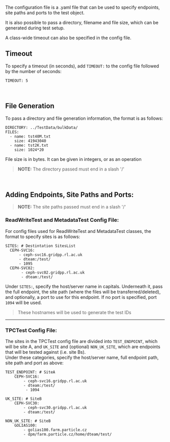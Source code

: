 The configuration file is a .yaml file that can be used to specify endpoints, site paths and ports to the test object.

It is also possible to pass a directory, filename and file size, which can be generated during test setup.

A class-wide timeout can also be specified in the config file.

## Timeout
To specify a timeout (in seconds), add ```TIMEOUT:``` to the config file followed by the number of seconds:
~~~
TIMEOUT: 5
~~~
&nbsp;
## File Generation
To pass a directory and file generation information, the format is as follows:
~~~
DIRECTORY: ../TestData/bulkData/
FILES:
  - name: tst40M.txt 
    size: 41943040 
  - name: tst2K.txt
    size: 1024*20
~~~
File size is in bytes. It can be given in integers, or as an operation
> **NOTE:** The directory passed must end in a slash '/'

&nbsp;
## Adding Endpoints, Site Paths and Ports:

> **NOTE:** The site paths passed must end in a slash '/'

### ReadWriteTest and MetadataTest Config File:
For config files used for ReadWriteTest and MetadataTest classes, the format to specify sites is as follows:
~~~
SITES: # Destintation SitesList
  CEPH-SVC16:
      - ceph-svc16.gridpp.rl.ac.uk
      - dteam:/test/
      - 1095
  CEPH-SVC02:
       - ceph-svc02.gridpp.rl.ac.uk
       - dteam:/test/
~~~

Under ```SITES:```, specify the host/server name in capitals. 
Underneath it, pass the full endpoint, the site path (where the files will be transferred/deleted), and optionally, a port to use for this endpoint. If no port is specified, port ```1094``` will be used.

> These hostnames will be used to generate the test IDs  

---


### TPCTest Config File:
The sites in the TPCTest config file are divided into ```TEST_ENDPOINT```, which will be site A, and ```UK_SITE``` and (optional) ```NON_UK_SITE```, which are endpoints that will be tested against (i.e. site Bs). \
Under these categories, specify the host/server name, full endpoint path, site path and port as above: 
~~~
TEST_ENDPOINT: # SiteA 
    CEPH-SVC16:
        - ceph-svc16.gridpp.rl.ac.uk
        - dteam:/test/
         - 1094

UK_SITE: # SiteB
    CEPH-SVC30:
        - ceph-svc30.gridpp.rl.ac.uk
        - dteam:/test/

NON_UK_SITE: # SiteB
    GOLIAS100: 
        - golias100.farm.particle.cz
        - dpm/farm.particle.cz/home/dteam/test/
~~~
